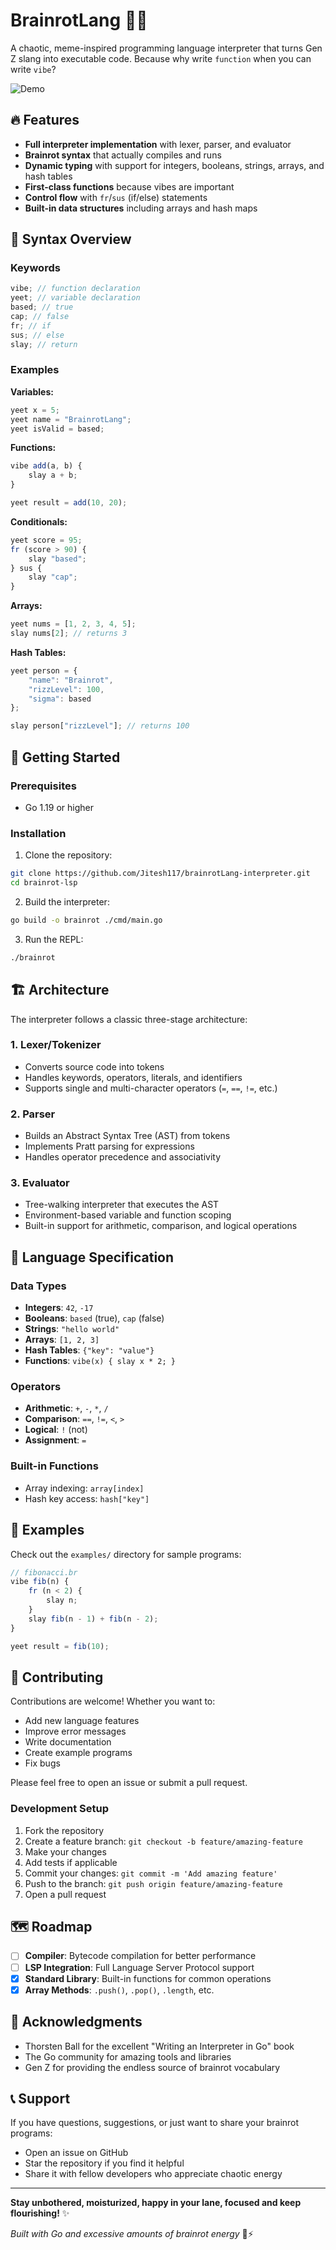 # BrainrotLang 🧠💀

A chaotic, meme-inspired programming language interpreter that turns Gen Z slang into executable code. Because why write `function` when you can write `vibe`?

![Demo](demo.gif)

## 🔥 Features

- **Full interpreter implementation** with lexer, parser, and evaluator
- **Brainrot syntax** that actually compiles and runs
- **Dynamic typing** with support for integers, booleans, strings, arrays, and hash tables
- **First-class functions** because vibes are important
- **Control flow** with `fr`/`sus` (if/else) statements
- **Built-in data structures** including arrays and hash maps

## 🎯 Syntax Overview

### Keywords

```javascript
vibe; // function declaration
yeet; // variable declaration
based; // true
cap; // false
fr; // if
sus; // else
slay; // return
```

### Examples

**Variables:**

```javascript
yeet x = 5;
yeet name = "BrainrotLang";
yeet isValid = based;
```

**Functions:**

```javascript
vibe add(a, b) {
    slay a + b;
}

yeet result = add(10, 20);
```

**Conditionals:**

```javascript
yeet score = 95;
fr (score > 90) {
    slay "based";
} sus {
    slay "cap";
}
```

**Arrays:**

```javascript
yeet nums = [1, 2, 3, 4, 5];
slay nums[2]; // returns 3
```

**Hash Tables:**

```javascript
yeet person = {
    "name": "Brainrot",
    "rizzLevel": 100,
    "sigma": based
};

slay person["rizzLevel"]; // returns 100
```

## 🚀 Getting Started

### Prerequisites

- Go 1.19 or higher

### Installation

1. Clone the repository:

```bash
git clone https://github.com/Jitesh117/brainrotLang-interpreter.git
cd brainrot-lsp
```

2. Build the interpreter:

```bash
go build -o brainrot ./cmd/main.go
```

3. Run the REPL:

```bash
./brainrot
```

## 🏗️ Architecture

The interpreter follows a classic three-stage architecture:

### 1. Lexer/Tokenizer

- Converts source code into tokens
- Handles keywords, operators, literals, and identifiers
- Supports single and multi-character operators (`=`, `==`, `!=`, etc.)

### 2. Parser

- Builds an Abstract Syntax Tree (AST) from tokens
- Implements Pratt parsing for expressions
- Handles operator precedence and associativity

### 3. Evaluator

- Tree-walking interpreter that executes the AST
- Environment-based variable and function scoping
- Built-in support for arithmetic, comparison, and logical operations

## 📝 Language Specification

### Data Types

- **Integers**: `42`, `-17`
- **Booleans**: `based` (true), `cap` (false)
- **Strings**: `"hello world"`
- **Arrays**: `[1, 2, 3]`
- **Hash Tables**: `{"key": "value"}`
- **Functions**: `vibe(x) { slay x * 2; }`

### Operators

- **Arithmetic**: `+`, `-`, `*`, `/`
- **Comparison**: `==`, `!=`, `<`, `>`
- **Logical**: `!` (not)
- **Assignment**: `=`

### Built-in Functions

- Array indexing: `array[index]`
- Hash key access: `hash["key"]`

## 🧪 Examples

Check out the `examples/` directory for sample programs:

```javascript
// fibonacci.br
vibe fib(n) {
    fr (n < 2) {
        slay n;
    }
    slay fib(n - 1) + fib(n - 2);
}

yeet result = fib(10);
```

## 🤝 Contributing

Contributions are welcome! Whether you want to:

- Add new language features
- Improve error messages
- Write documentation
- Create example programs
- Fix bugs

Please feel free to open an issue or submit a pull request.

### Development Setup

1. Fork the repository
2. Create a feature branch: `git checkout -b feature/amazing-feature`
3. Make your changes
4. Add tests if applicable
5. Commit your changes: `git commit -m 'Add amazing feature'`
6. Push to the branch: `git push origin feature/amazing-feature`
7. Open a pull request

## 🗺️ Roadmap

- [ ] **Compiler**: Bytecode compilation for better performance
- [ ] **LSP Integration**: Full Language Server Protocol support
- [x] **Standard Library**: Built-in functions for common operations
- [x] **Array Methods**: `.push()`, `.pop()`, `.length`, etc.

## 🙏 Acknowledgments

- Thorsten Ball for the excellent "Writing an Interpreter in Go" book
- The Go community for amazing tools and libraries
- Gen Z for providing the endless source of brainrot vocabulary

## 📞 Support

If you have questions, suggestions, or just want to share your brainrot programs:

- Open an issue on GitHub
- Star the repository if you find it helpful
- Share it with fellow developers who appreciate chaotic energy

---

**Stay unbothered, moisturized, happy in your lane, focused and keep flourishing!** ✨

_Built with Go and excessive amounts of brainrot energy_ 🧠⚡
